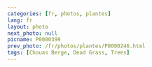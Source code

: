 ```yaml
---
categories: [fr, photos, plantes]
lang: fr
layout: photo
next_photo: null
picname: P0000399
prev_photo: /fr/photos/plantes/P0000246.html
tags: [Chouas Berge, Dead Grass, Trees]
---
```

